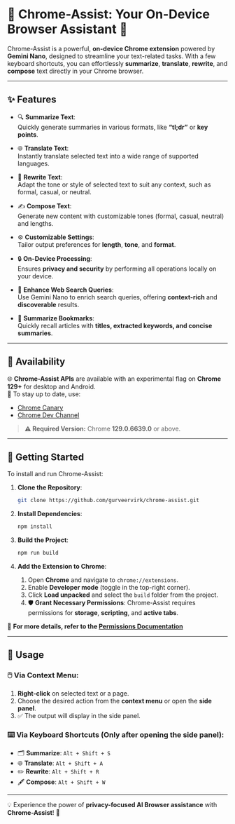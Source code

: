 # 🌟 Chrome-Assist: Your On-Device Browser Assistant 🌟  

Chrome-Assist is a powerful, **on-device Chrome extension** powered by **Gemini Nano**, designed to streamline your text-related tasks. With a few keyboard shortcuts, you can effortlessly **summarize**, **translate**, **rewrite**, and **compose** text directly in your Chrome browser.  

---

## ✨ Features  

- 🔍 **Summarize Text**:  
  Quickly generate summaries in various formats, like **“tl;dr”** or **key points**.  

- 🌐 **Translate Text**:  
  Instantly translate selected text into a wide range of supported languages.  

- 📝 **Rewrite Text**:  
  Adapt the tone or style of selected text to suit any context, such as formal, casual, or neutral.  

- ✍️ **Compose Text**:  
  Generate new content with customizable tones (formal, casual, neutral) and lengths.  

- ⚙️ **Customizable Settings**:  
  Tailor output preferences for **length**, **tone**, and **format**.  

- 🔒 **On-Device Processing**:  
  Ensures **privacy and security** by performing all operations locally on your device.  

- 🔎 **Enhance Web Search Queries**:  
  Use Gemini Nano to enrich search queries, offering **context-rich** and **discoverable** results.  

- 📖 **Summarize Bookmarks**:  
  Quickly recall articles with **titles, extracted keywords, and concise summaries**.  

---

## 📌 Availability  

🌐 **Chrome-Assist APIs** are available with an experimental flag on **Chrome 129+** for desktop and Android.  
🔗 To stay up to date, use:  
- [Chrome Canary](https://www.google.com/chrome/canary/)  
- [Chrome Dev Channel](https://www.google.com/chrome/dev/?extra=devchannel)  

> **⚠️ Required Version:** Chrome **129.0.6639.0** or above.  

---

## 🚀 Getting Started  

To install and run Chrome-Assist:  

1. **Clone the Repository**:  
   ```bash
   git clone https://github.com/gurveervirk/chrome-assist.git
   ```  

2. **Install Dependencies**:  
   ```bash
   npm install
   ```  

3. **Build the Project**:  
   ```bash
   npm run build
   ```  

4. **Add the Extension to Chrome**:  
   1. Open **Chrome** and navigate to `chrome://extensions`.  
   2. Enable **Developer mode** (toggle in the top-right corner).  
   3. Click **Load unpacked** and select the `build` folder from the project.  
   4. 🛡️ **Grant Necessary Permissions**: Chrome-Assist requires permissions for **storage**, **scripting**, and **active tabs**.  

📘 **For more details, refer to the [Permissions Documentation](https://docs.google.com/document/d/18otm-D9xhn_XyObbQrc1v7SI-7lBX3ynZkjEpiS1V04/edit?tab=t.0)**  

---

## 🎯 Usage  

### 🖱️ **Via Context Menu**:  
1. **Right-click** on selected text or a page.  
2. Choose the desired action from the **context menu** or open the **side panel**.  
3. ✅ The output will display in the side panel.  

### ⌨️ **Via Keyboard Shortcuts** (Only after opening the side panel):  
- 🗂️ **Summarize**: `Alt + Shift + S`  
- 🌐 **Translate**: `Alt + Shift + A`  
- ✏️ **Rewrite**: `Alt + Shift + R`  
- 🖋️ **Compose**: `Alt + Shift + W`  

---

💡 Experience the power of **privacy-focused AI Browser assistance** with **Chrome-Assist**! 🌟  
